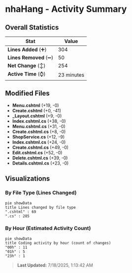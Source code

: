 # nhaHang - Activity Summary 

## Overall Statistics

| Stat                   | Value                                                             |
| ---------------------- | ----------------------------------------------------------------- |
| **Lines Added** (➕)   | 304                                          |
| **Lines Removed** (➖) | 50                                        |
| **Net Change** (↕)    | 254                |
| **Active Time** (⌚)   | 23 minutes |


## Modified Files
- **Menu.cshtml** (+19, -0)
- **Create.cshtml** (+0, -41)
- **_Layout.cshtml** (+9, -0)
- **Index.cshtml.cs** (+38, -0)
- **Menu.cshtml.cs** (+31, -0)
- **Create.cshtml.cs** (+8, -0)
- **ShopService.cs** (+12, -9)
- **Index.cshtml.cs** (+24, -0)
- **Create.cshtml.cs** (+49, -0)
- **Edit.cshtml.cs** (+52, -0)
- **Delete.cshtml.cs** (+39, -0)
- **Details.cshtml.cs** (+23, -0)

## Visualizations

### By File Type (Lines Changed)

```mermaid
pie showData
title Lines changed by file type
".cshtml" : 69
".cs" : 285
```

### By Hour (Estimated Activity Count)

```mermaid
pie showData
title Coding activity by hour (count of changes)
"00h" : 11
"01h" : 5
"23h" : 1
```


> **Last Updated:** 7/18/2025, 1:13:42 AM